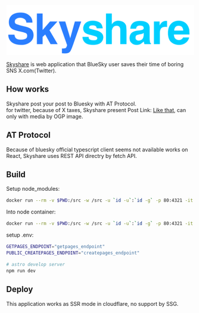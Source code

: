 ![](./public/materials/longlogo.svg)

[Skyshare](https://skyshare.uk/) is web application that BlueSky user saves their time of boring SNS X.com(Twitter).

## How works

Skyshare post your post to Bluesky with AT Protocol.  
for twitter, because of X taxes, Skyshare present Post Link: [Like that](https://twitter.com/intent/tweet?text=This&nbsp;is&nbsp;tweet&nbsp;sample.&url=https://skyshare.uk/posts/nlla.bsky.social_3kk7qzpffl22n/), can only with media by OGP image.

## AT Protocol

Because of bluesky official typescript client seems not available works on React, Skyshare uses REST API directry by fetch API.  

## Build

Setup node_modules:
```sh
docker run --rm -v $PWD:/src -w /src -u `id -u`:`id -g` -p 80:4321 -it node:18.17.1 npm install
```
Into node container:
```sh
docker run --rm -v $PWD:/src -w /src -u `id -u`:`id -g` -p 80:4321 -it node:18.17.1 /bin/bash
```

setup .env:
```sh
GETPAGES_ENDPOINT="getpages_endpoint"
PUBLIC_CREATEPAGES_ENDPOINT="createpages_endpoint"
```

```sh
# astro develop server
npm run dev
```

## Deploy 

This application works as SSR mode in cloudflare, no support by SSG.

